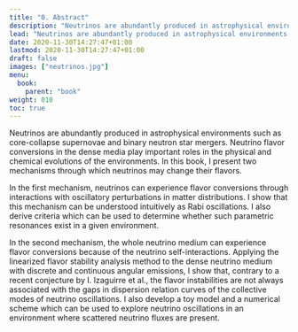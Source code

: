 ```yaml
---
title: "0. Abstract"
description: "Neutrinos are abundantly produced in astrophysical environments such as core-collapse supernovae and binary neutron star mergers. Neutrino flavor conversions in the dense media play important roles in the physical and chemical evolutions of the environments."
lead: "Neutrinos are abundantly produced in astrophysical environments such as core-collapse supernovae and binary neutron star mergers. Neutrino flavor conversions in the dense media play important roles in the physical and chemical evolutions of the environments."
date: 2020-11-30T14:27:47+01:00
lastmod: 2020-11-30T14:27:47+01:00
draft: false
images: ["neutrinos.jpg"]
menu:
  book:
    parent: "book"
weight: 010
toc: true
---
```


Neutrinos are abundantly produced in astrophysical environments such as core-collapse supernovae and binary neutron star mergers. Neutrino flavor conversions in the dense media play important roles in the physical and chemical evolutions of the environments. In this book, I present two mechanisms through which neutrinos may change their flavors.

In the first mechanism, neutrinos can experience flavor conversions through interactions with oscillatory perturbations in matter distributions. I show that this mechanism can be understood intuitively as Rabi oscillations. I also derive criteria which can be used to determine whether such parametric resonances exist in a given environment.

In the second mechanism, the whole neutrino medium can experience flavor conversions because of the neutrino self-interactions. Applying the linearized flavor stability analysis method to the dense neutrino medium with discrete and continuous angular emissions, I show that, contrary to a recent conjecture by I. Izaguirre et al., the flavor instabilities are not always associated with the gaps in dispersion relation curves of the collective modes of neutrino oscillations. I also develop a toy model and a numerical scheme which can be used to explore neutrino oscillations in an environment where scattered neutrino fluxes are present.


